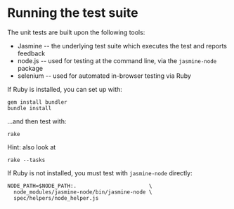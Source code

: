 Running the test suite
=======================

The unit tests are built upon the following tools:

* Jasmine -- the underlying test suite which executes the test and reports feedback
* node.js -- used for testing at the command line, via the `jasmine-node` package
* selenium -- used for automated in-browser testing via Ruby

If Ruby is installed, you can set up with:

    gem install bundler
    bundle install

...and then test with:

    rake
    
Hint: also look at

    rake --tasks

If Ruby is not installed, you must test with `jasmine-node` directly:

    NODE_PATH=$NODE_PATH:.                       \
      node_modules/jasmine-node/bin/jasmine-node \
      spec/helpers/node_helper.js